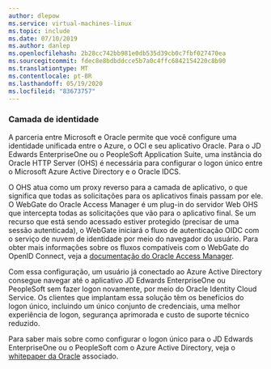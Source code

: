 ```yaml
---
author: dlepow
ms.service: virtual-machines-linux
ms.topic: include
ms.date: 07/10/2019
ms.author: danlep
ms.openlocfilehash: 2b28cc742bb981e0db535d39cb0c7fbf027470ea
ms.sourcegitcommit: fdec8e8bdbddcce5b7a0c4ffc6842154220c8b90
ms.translationtype: MT
ms.contentlocale: pt-BR
ms.lasthandoff: 05/19/2020
ms.locfileid: "83673757"
---
```

### <a name="identity-tier"></a>Camada de identidade 

A parceria entre Microsoft e Oracle permite que você configure uma identidade unificada entre o Azure, o OCI e seu aplicativo Oracle. Para o JD Edwards EnterpriseOne ou o PeopleSoft Application Suite, uma instância do Oracle HTTP Server (OHS) é necessária para configurar o logon único entre o Microsoft Azure Active Directory e o Oracle IDCS.

O OHS atua como um proxy reverso para a camada de aplicativo, o que significa que todas as solicitações para os aplicativos finais passam por ele. O WebGate do Oracle Access Manager é um plug-in do servidor Web OHS que intercepta todas as solicitações que vão para o aplicativo final. Se um recurso que está sendo acessado estiver protegido (precisar de uma sessão autenticada), o WebGate iniciará o fluxo de autenticação OIDC com o serviço de nuvem de identidade por meio do navegador do usuário. Para obter mais informações sobre os fluxos compatíveis com o WebGate do OpenID Connect, veja a [documentação do Oracle Access Manager](https://docs.oracle.com/cd/E52734_01/oam/AIAAG/GUID-1E927D1B-FB83-425B-8768-85DB441821A4.htm#AIAAG7327).

Com essa configuração, um usuário já conectado ao Azure Active Directory consegue navegar até o aplicativo JD Edwards EnterpriseOne ou PeopleSoft sem fazer logon novamente, por meio do Oracle Identity Cloud Service. Os clientes que implantam essa solução têm os benefícios do logon único, incluindo um único conjunto de credenciais, uma melhor experiência de logon, segurança aprimorada e custo de suporte técnico reduzido.

Para saber mais sobre como configurar o logon único para o JD Edwards EnterpriseOne ou o PeopleSoft com o Azure Active Directory, veja o [whitepaper da Oracle](https://cloud.oracle.com/iaas/whitepapers/deploy_peoplesoft_jdedwards_across_oci_azure.pdf) associado.